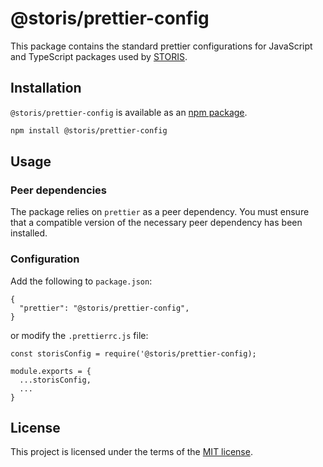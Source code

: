 # @storis/prettier-config

This package contains the standard prettier configurations for JavaScript and TypeScript packages used by [STORIS](https://www.storis.com).

## Installation

`@storis/prettier-config` is available as an [npm package](https://www.npmjs.org/package/@storis/prettier-config).

```sh
npm install @storis/prettier-config
```

## Usage

### Peer dependencies

The package relies on `prettier` as a peer dependency. You must ensure that a compatible version of the necessary peer dependency has been installed.

### Configuration

Add the following to `package.json`:

```
{
  "prettier": "@storis/prettier-config",
}
```

or modify the `.prettierrc.js` file:

```
const storisConfig = require('@storis/prettier-config);

module.exports = {
  ...storisConfig,
  ...
}
```

## License

This project is licensed under the terms of the [MIT license](/LICENSE).
